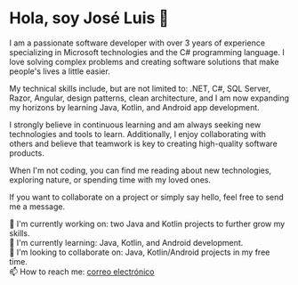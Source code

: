 # Hola, soy José Luis 👋

I am a passionate software developer with over 3 years of experience specializing in Microsoft technologies and the C# programming language. I love solving complex problems and creating software solutions that make people's lives a little easier.

My technical skills include, but are not limited to: .NET, C#, SQL Server, Razor, Angular, design patterns, clean architecture, and I am now expanding my horizons by learning Java, Kotlin, and Android app development.

I strongly believe in continuous learning and am always seeking new technologies and tools to learn. Additionally, I enjoy collaborating with others and believe that teamwork is key to creating high-quality software products.

When I'm not coding, you can find me reading about new technologies, exploring nature, or spending time with my loved ones.

If you want to collaborate on a project or simply say hello, feel free to send me a message.

🔭 I'm currently working on: two Java and Kotlin projects to further grow my skills.  
🌱 I'm currently learning: Java, Kotlin, and Android development.  
👯 I'm looking to collaborate on: Java, Kotlin/Android projects in my free time.  
📫 How to reach me: [correo electrónico](mailto:joseortiz66@hotmail.com)

